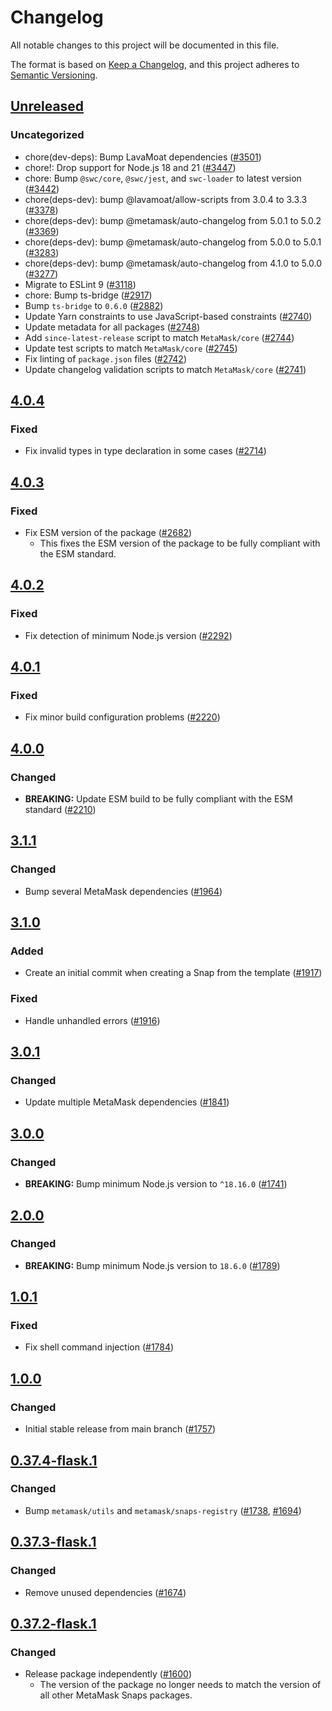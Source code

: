 # Changelog

All notable changes to this project will be documented in this file.

The format is based on [Keep a Changelog](https://keepachangelog.com/en/1.0.0/),
and this project adheres to [Semantic Versioning](https://semver.org/spec/v2.0.0.html).

## [Unreleased]

### Uncategorized

- chore(dev-deps): Bump LavaMoat dependencies ([#3501](https://github.com/MetaMask/snaps/pull/3501))
- chore!: Drop support for Node.js 18 and 21 ([#3447](https://github.com/MetaMask/snaps/pull/3447))
- chore: Bump `@swc/core`, `@swc/jest`, and `swc-loader` to latest version ([#3442](https://github.com/MetaMask/snaps/pull/3442))
- chore(deps-dev): bump @lavamoat/allow-scripts from 3.0.4 to 3.3.3 ([#3378](https://github.com/MetaMask/snaps/pull/3378))
- chore(deps-dev): bump @metamask/auto-changelog from 5.0.1 to 5.0.2 ([#3369](https://github.com/MetaMask/snaps/pull/3369))
- chore(deps-dev): bump @metamask/auto-changelog from 5.0.0 to 5.0.1 ([#3283](https://github.com/MetaMask/snaps/pull/3283))
- chore(deps-dev): bump @metamask/auto-changelog from 4.1.0 to 5.0.0 ([#3277](https://github.com/MetaMask/snaps/pull/3277))
- Migrate to ESLint 9 ([#3118](https://github.com/MetaMask/snaps/pull/3118))
- chore: Bump ts-bridge ([#2917](https://github.com/MetaMask/snaps/pull/2917))
- Bump `ts-bridge` to `0.6.0` ([#2882](https://github.com/MetaMask/snaps/pull/2882))
- Update Yarn constraints to use JavaScript-based constraints ([#2740](https://github.com/MetaMask/snaps/pull/2740))
- Update metadata for all packages ([#2748](https://github.com/MetaMask/snaps/pull/2748))
- Add `since-latest-release` script to match `MetaMask/core` ([#2744](https://github.com/MetaMask/snaps/pull/2744))
- Update test scripts to match `MetaMask/core` ([#2745](https://github.com/MetaMask/snaps/pull/2745))
- Fix linting of `package.json` files ([#2742](https://github.com/MetaMask/snaps/pull/2742))
- Update changelog validation scripts to match `MetaMask/core` ([#2741](https://github.com/MetaMask/snaps/pull/2741))

## [4.0.4]

### Fixed

- Fix invalid types in type declaration in some cases ([#2714](https://github.com/MetaMask/snaps/pull/2714))

## [4.0.3]

### Fixed

- Fix ESM version of the package ([#2682](https://github.com/MetaMask/snaps/pull/2682))
  - This fixes the ESM version of the package to be fully compliant with the ESM
    standard.

## [4.0.2]

### Fixed

- Fix detection of minimum Node.js version ([#2292](https://github.com/MetaMask/snaps/pull/2292))

## [4.0.1]

### Fixed

- Fix minor build configuration problems ([#2220](https://github.com/MetaMask/snaps/pull/2220))

## [4.0.0]

### Changed

- **BREAKING:** Update ESM build to be fully compliant with the ESM standard ([#2210](https://github.com/MetaMask/snaps/pull/2210))

## [3.1.1]

### Changed

- Bump several MetaMask dependencies ([#1964](https://github.com/MetaMask/snaps/pull/1964))

## [3.1.0]

### Added

- Create an initial commit when creating a Snap from the template ([#1917](https://github.com/MetaMask/snaps/pull/1917))

### Fixed

- Handle unhandled errors ([#1916](https://github.com/MetaMask/snaps/pull/1916))

## [3.0.1]

### Changed

- Update multiple MetaMask dependencies ([#1841](https://github.com/MetaMask/snaps/pull/1841))

## [3.0.0]

### Changed

- **BREAKING:** Bump minimum Node.js version to `^18.16.0` ([#1741](https://github.com/MetaMask/snaps/pull/1741))

## [2.0.0]

### Changed

- **BREAKING:** Bump minimum Node.js version to `18.6.0` ([#1789](https://github.com/MetaMask/snaps/pull/1789))

## [1.0.1]

### Fixed

- Fix shell command injection ([#1784](https://github.com/MetaMask/snaps/pull/1784))

## [1.0.0]

### Changed

- Initial stable release from main branch ([#1757](https://github.com/MetaMask/snaps/pull/1757))

## [0.37.4-flask.1]

### Changed

- Bump `metamask/utils` and `metamask/snaps-registry` ([#1738](https://github.com/MetaMask/snaps/pull/1738), [#1694](https://github.com/MetaMask/snaps/pull/1694))

## [0.37.3-flask.1]

### Changed

- Remove unused dependencies ([#1674](https://github.com/MetaMask/snaps/pull/1674))

## [0.37.2-flask.1]

### Changed

- Release package independently ([#1600](https://github.com/MetaMask/snaps/pull/1600))
  - The version of the package no longer needs to match the version of all other
    MetaMask Snaps packages.

[Unreleased]: https://github.com/MetaMask/snaps/compare/@metamask/create-snap@4.0.4...HEAD
[4.0.4]: https://github.com/MetaMask/snaps/compare/@metamask/create-snap@4.0.3...@metamask/create-snap@4.0.4
[4.0.3]: https://github.com/MetaMask/snaps/compare/@metamask/create-snap@4.0.2...@metamask/create-snap@4.0.3
[4.0.2]: https://github.com/MetaMask/snaps/compare/@metamask/create-snap@4.0.1...@metamask/create-snap@4.0.2
[4.0.1]: https://github.com/MetaMask/snaps/compare/@metamask/create-snap@4.0.0...@metamask/create-snap@4.0.1
[4.0.0]: https://github.com/MetaMask/snaps/compare/@metamask/create-snap@3.1.1...@metamask/create-snap@4.0.0
[3.1.1]: https://github.com/MetaMask/snaps/compare/@metamask/create-snap@3.1.0...@metamask/create-snap@3.1.1
[3.1.0]: https://github.com/MetaMask/snaps/compare/@metamask/create-snap@3.0.1...@metamask/create-snap@3.1.0
[3.0.1]: https://github.com/MetaMask/snaps/compare/@metamask/create-snap@3.0.0...@metamask/create-snap@3.0.1
[3.0.0]: https://github.com/MetaMask/snaps/compare/@metamask/create-snap@2.0.0...@metamask/create-snap@3.0.0
[2.0.0]: https://github.com/MetaMask/snaps/compare/@metamask/create-snap@1.0.1...@metamask/create-snap@2.0.0
[1.0.1]: https://github.com/MetaMask/snaps/compare/@metamask/create-snap@1.0.0...@metamask/create-snap@1.0.1
[1.0.0]: https://github.com/MetaMask/snaps/compare/@metamask/create-snap@0.37.4-flask.1...@metamask/create-snap@1.0.0
[0.37.4-flask.1]: https://github.com/MetaMask/snaps/compare/@metamask/create-snap@0.37.3-flask.1...@metamask/create-snap@0.37.4-flask.1
[0.37.3-flask.1]: https://github.com/MetaMask/snaps/compare/@metamask/create-snap@0.37.2-flask.1...@metamask/create-snap@0.37.3-flask.1
[0.37.2-flask.1]: https://github.com/MetaMask/snaps/releases/tag/@metamask/create-snap@0.37.2-flask.1
